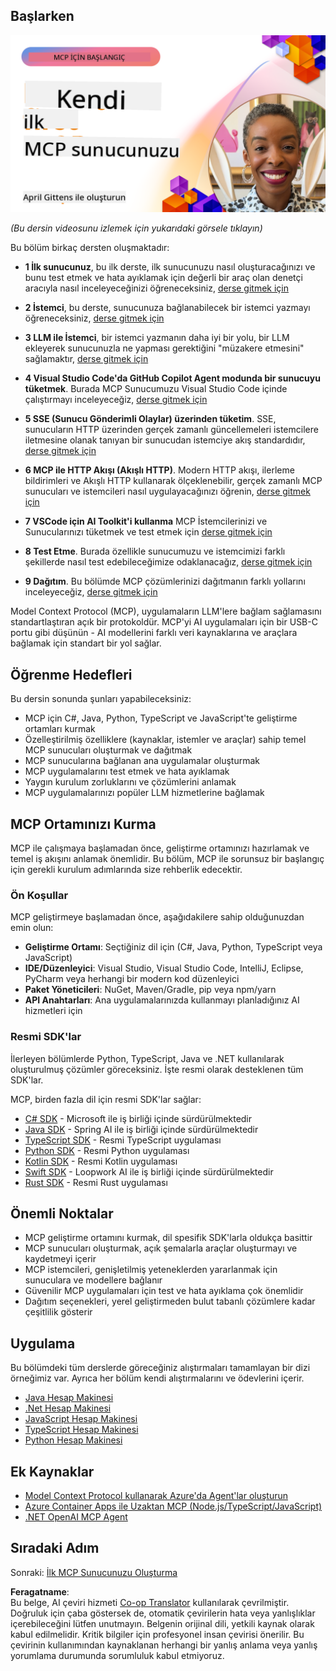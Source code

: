 <!--
CO_OP_TRANSLATOR_METADATA:
{
  "original_hash": "858362ce0118de3fec0f9114bf396101",
  "translation_date": "2025-08-18T17:57:58+00:00",
  "source_file": "03-GettingStarted/README.md",
  "language_code": "tr"
}
-->
## Başlarken  

[![İlk MCP Sunucunuzu Oluşturun](../../../translated_images/04.0ea920069efd979a0b2dad51e72c1df7ead9c57b3305796068a6cee1f0dd6674.tr.png)](https://youtu.be/sNDZO9N4m9Y)

_(Bu dersin videosunu izlemek için yukarıdaki görsele tıklayın)_

Bu bölüm birkaç dersten oluşmaktadır:

- **1 İlk sunucunuz**, bu ilk derste, ilk sunucunuzu nasıl oluşturacağınızı ve bunu test etmek ve hata ayıklamak için değerli bir araç olan denetçi aracıyla nasıl inceleyeceğinizi öğreneceksiniz, [derse gitmek için](01-first-server/README.md)

- **2 İstemci**, bu derste, sunucunuza bağlanabilecek bir istemci yazmayı öğreneceksiniz, [derse gitmek için](02-client/README.md)

- **3 LLM ile İstemci**, bir istemci yazmanın daha iyi bir yolu, bir LLM ekleyerek sunucunuzla ne yapması gerektiğini "müzakere etmesini" sağlamaktır, [derse gitmek için](03-llm-client/README.md)

- **4 Visual Studio Code'da GitHub Copilot Agent modunda bir sunucuyu tüketmek**. Burada MCP Sunucumuzu Visual Studio Code içinde çalıştırmayı inceleyeceğiz, [derse gitmek için](04-vscode/README.md)

- **5 SSE (Sunucu Gönderimli Olaylar) üzerinden tüketim**. SSE, sunucuların HTTP üzerinden gerçek zamanlı güncellemeleri istemcilere iletmesine olanak tanıyan bir sunucudan istemciye akış standardıdır, [derse gitmek için](05-sse-server/README.md)

- **6 MCP ile HTTP Akışı (Akışlı HTTP)**. Modern HTTP akışı, ilerleme bildirimleri ve Akışlı HTTP kullanarak ölçeklenebilir, gerçek zamanlı MCP sunucuları ve istemcileri nasıl uygulayacağınızı öğrenin, [derse gitmek için](06-http-streaming/README.md)

- **7 VSCode için AI Toolkit'i kullanma** MCP İstemcilerinizi ve Sunucularınızı tüketmek ve test etmek için [derse gitmek için](07-aitk/README.md)

- **8 Test Etme**. Burada özellikle sunucumuzu ve istemcimizi farklı şekillerde nasıl test edebileceğimize odaklanacağız, [derse gitmek için](08-testing/README.md)

- **9 Dağıtım**. Bu bölümde MCP çözümlerinizi dağıtmanın farklı yollarını inceleyeceğiz, [derse gitmek için](09-deployment/README.md)


Model Context Protocol (MCP), uygulamaların LLM'lere bağlam sağlamasını standartlaştıran açık bir protokoldür. MCP'yi AI uygulamaları için bir USB-C portu gibi düşünün - AI modellerini farklı veri kaynaklarına ve araçlara bağlamak için standart bir yol sağlar.

## Öğrenme Hedefleri

Bu dersin sonunda şunları yapabileceksiniz:

- MCP için C#, Java, Python, TypeScript ve JavaScript'te geliştirme ortamları kurmak
- Özelleştirilmiş özelliklere (kaynaklar, istemler ve araçlar) sahip temel MCP sunucuları oluşturmak ve dağıtmak
- MCP sunucularına bağlanan ana uygulamalar oluşturmak
- MCP uygulamalarını test etmek ve hata ayıklamak
- Yaygın kurulum zorluklarını ve çözümlerini anlamak
- MCP uygulamalarınızı popüler LLM hizmetlerine bağlamak

## MCP Ortamınızı Kurma

MCP ile çalışmaya başlamadan önce, geliştirme ortamınızı hazırlamak ve temel iş akışını anlamak önemlidir. Bu bölüm, MCP ile sorunsuz bir başlangıç için gerekli kurulum adımlarında size rehberlik edecektir.

### Ön Koşullar

MCP geliştirmeye başlamadan önce, aşağıdakilere sahip olduğunuzdan emin olun:

- **Geliştirme Ortamı**: Seçtiğiniz dil için (C#, Java, Python, TypeScript veya JavaScript)
- **IDE/Düzenleyici**: Visual Studio, Visual Studio Code, IntelliJ, Eclipse, PyCharm veya herhangi bir modern kod düzenleyici
- **Paket Yöneticileri**: NuGet, Maven/Gradle, pip veya npm/yarn
- **API Anahtarları**: Ana uygulamalarınızda kullanmayı planladığınız AI hizmetleri için

### Resmi SDK'lar

İlerleyen bölümlerde Python, TypeScript, Java ve .NET kullanılarak oluşturulmuş çözümler göreceksiniz. İşte resmi olarak desteklenen tüm SDK'lar.

MCP, birden fazla dil için resmi SDK'lar sağlar:
- [C# SDK](https://github.com/modelcontextprotocol/csharp-sdk) - Microsoft ile iş birliği içinde sürdürülmektedir
- [Java SDK](https://github.com/modelcontextprotocol/java-sdk) - Spring AI ile iş birliği içinde sürdürülmektedir
- [TypeScript SDK](https://github.com/modelcontextprotocol/typescript-sdk) - Resmi TypeScript uygulaması
- [Python SDK](https://github.com/modelcontextprotocol/python-sdk) - Resmi Python uygulaması
- [Kotlin SDK](https://github.com/modelcontextprotocol/kotlin-sdk) - Resmi Kotlin uygulaması
- [Swift SDK](https://github.com/modelcontextprotocol/swift-sdk) - Loopwork AI ile iş birliği içinde sürdürülmektedir
- [Rust SDK](https://github.com/modelcontextprotocol/rust-sdk) - Resmi Rust uygulaması

## Önemli Noktalar

- MCP geliştirme ortamını kurmak, dil spesifik SDK'larla oldukça basittir
- MCP sunucuları oluşturmak, açık şemalarla araçlar oluşturmayı ve kaydetmeyi içerir
- MCP istemcileri, genişletilmiş yeteneklerden yararlanmak için sunuculara ve modellere bağlanır
- Güvenilir MCP uygulamaları için test ve hata ayıklama çok önemlidir
- Dağıtım seçenekleri, yerel geliştirmeden bulut tabanlı çözümlere kadar çeşitlilik gösterir

## Uygulama

Bu bölümdeki tüm derslerde göreceğiniz alıştırmaları tamamlayan bir dizi örneğimiz var. Ayrıca her bölüm kendi alıştırmalarını ve ödevlerini içerir.

- [Java Hesap Makinesi](./samples/java/calculator/README.md)
- [.Net Hesap Makinesi](../../../03-GettingStarted/samples/csharp)
- [JavaScript Hesap Makinesi](./samples/javascript/README.md)
- [TypeScript Hesap Makinesi](./samples/typescript/README.md)
- [Python Hesap Makinesi](../../../03-GettingStarted/samples/python)

## Ek Kaynaklar

- [Model Context Protocol kullanarak Azure'da Agent'lar oluşturun](https://learn.microsoft.com/azure/developer/ai/intro-agents-mcp)
- [Azure Container Apps ile Uzaktan MCP (Node.js/TypeScript/JavaScript)](https://learn.microsoft.com/samples/azure-samples/mcp-container-ts/mcp-container-ts/)
- [.NET OpenAI MCP Agent](https://learn.microsoft.com/samples/azure-samples/openai-mcp-agent-dotnet/openai-mcp-agent-dotnet/)

## Sıradaki Adım

Sonraki: [İlk MCP Sunucunuzu Oluşturma](01-first-server/README.md)

**Feragatname**:  
Bu belge, AI çeviri hizmeti [Co-op Translator](https://github.com/Azure/co-op-translator) kullanılarak çevrilmiştir. Doğruluk için çaba göstersek de, otomatik çevirilerin hata veya yanlışlıklar içerebileceğini lütfen unutmayın. Belgenin orijinal dili, yetkili kaynak olarak kabul edilmelidir. Kritik bilgiler için profesyonel insan çevirisi önerilir. Bu çevirinin kullanımından kaynaklanan herhangi bir yanlış anlama veya yanlış yorumlama durumunda sorumluluk kabul etmiyoruz.